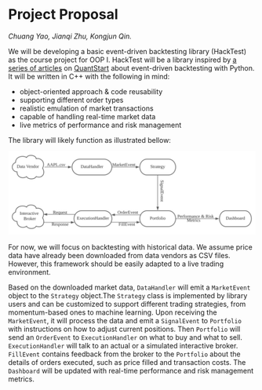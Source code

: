 # Project Proposal

*Chuang Yao, Jianqi Zhu, Kongjun Qin.*

We will be developing a basic event-driven backtesting library (HackTest) as the course project for OOP I. HackTest will
be a library inspired
by [a series of articles](https://www.quantstart.com/articles/Event-Driven-Backtesting-with-Python-Part-I/)
on [QuantStart](https://quantstart.com/) about event-driven backtesting with Python. It will be written in C++ with the
following in mind:

- object-oriented approach & code reusability
- supporting different order types
- realistic emulation of market transactions
- capable of handling real-time market data
- live metrics of performance and risk management

The library will likely function as illustrated bellow:

![HackTest](img/diagram.svg)

For now, we will focus on backtesting with historical data. We assume price data have already been downloaded from data
vendors as CSV files. However, this framework should be easily adapted to a live trading environment.

Based on the downloaded market data, `DataHandler` will emit a `MarketEvent` object to the `Strategy`
object.The `Strategy` class is implemented by library users and can be customized to support different trading
strategies, from momentum-based ones to machine learning. Upon receiving the `MarketEvent`, it will process the data and
emit a `SignalEvent` to `Portfolio` with instructions on how to adjust current positions. Then `Portfolio` will send
an `OrderEvent` to `ExecutionHandler` on what to buy and what to sell. `ExecutionHandler` will talk to an actual or a
simulated interactive broker. `FillEvent` contains feedback from the broker to the `Portfolio` about the details of
orders executed, such as price filled and transaction costs. The `Dashboard` will be updated with real-time performance
and risk management metrics. 

